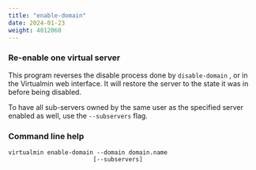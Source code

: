 ```yaml
---
title: "enable-domain"
date: 2024-01-23
weight: 4012060
---
```


### Re-enable one virtual server

This program reverses the disable process done by `disable-domain` , or in the Virtualmin web interface. It will restore the server to the state it was in before being disabled.

To have all sub-servers owned by the same user as the specified server enabled as well, use the `--subservers` flag.

 
### Command line help

```text
virtualmin enable-domain --domain domain.name
                        [--subservers]
```

